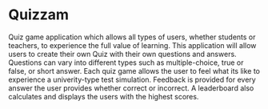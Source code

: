 # Quizzam
Quiz game application which allows all types of users, whether students or teachers, to experience the full value of learning.
This application will allow users to create their own Quiz with their own questions and answers. Questions can vary into different types such as multiple-choice, true or false, or short answer.
Each quiz game allows the user to feel what its like to experience a univerity-type test simulation. Feedback is provided for every answer the user provides whether correct or incorrect. 
A leaderboard also calculates and displays the users with the highest scores.
